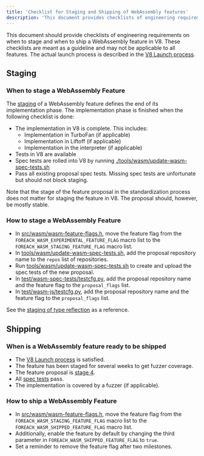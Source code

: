 ```yaml
---
title: 'Checklist for Staging and Shipping of WebAssembly features'
description: 'This document provides checklists of engineering requirements on when to stage and ship a WebAssembly feature in V8.'
---
```

This document should provide checklists of engineering requirements on when to
stage and when to ship a WebAssembly feature in V8. These checklists are meant
as a guideline and may not be applicable to all features. The actual launch
process is described in the [V8 Launch process](https://v8.dev/docs/feature-launch-process).

## Staging

### When to stage a WebAssembly Feature

The [staging](https://docs.google.com/document/d/1ZgyNx7iLtRByBtbYi1GssWGefXXciLeADZBR_FxG-hE) of a WebAssembly feature defines the end of its implementation phase. The implementation phase is finished when the following checklist is done:
* The implementation in V8 is complete. This includes:
  * Implementation in TurboFan (if applicable)
  * Implementation in Liftoff (if applicable)
  * Implementation in the interpreter (if applicable)
* Tests in V8 are available
* Spec tests are rolled into V8 by running [./tools/wasm/update-wasm-spec-tests.sh](https://cs.chromium.org/chromium/src/v8/tools/wasm/update-wasm-spec-tests.sh)
* Pass all existing proposal spec tests. Missing spec tests are unfortunate but should not block staging.

Note that the stage of the feature proposal in the standardization process does not matter for staging the feature in V8. The proposal should, however, be mostly stable.

### How to stage a WebAssembly Feature

* In [src/wasm/wasm-feature-flags.h](https://cs.chromium.org/chromium/src/v8/src/wasm/wasm-feature-flags.h), move the feature flag from the `FOREACH_WASM_EXPERIMENTAL_FEATURE_FLAG` macro list to the `FOREACH_WASM_STAGING_FEATURE_FLAG` macro list.
* In [tools/wasm/update-wasm-spec-tests.sh](https://cs.chromium.org/chromium/src/v8/tools/wasm/update-wasm-spec-tests.sh), add the proposal repository name to the `repos` list of repositories.
* Run [tools/wasm/update-wasm-spec-tests.sh](https://cs.chromium.org/chromium/src/v8/tools/wasm/update-wasm-spec-tests.sh) to create and upload the spec tests of the new proposal.
* In [test/wasm-spec-tests/testcfg.py](https://cs.chromium.org/chromium/src/v8/test/wasm-spec-tests/testcfg.py), add the proposal repository name and the feature flag to the `proposal_flags` list.
* In [test/wasm-js/testcfg.py](https://cs.chromium.org/chromium/src/v8/test/wasm-js/testcfg.py), add the proposal repository name and the feature flag to the `proposal_flags` list.

See the [staging of type reflection](https://crrev.com/c/1771791) as a reference.

## Shipping

### When is a WebAssembly feature ready to be shipped

* The [V8 Launch process](https://v8.dev/docs/feature-launch-process) is satisfied.
* The feature has been staged for several weeks to get fuzzer coverage.
* The feature proposal is [stage 4](https://github.com/WebAssembly/proposals).
* All [spec tests](https://github.com/WebAssembly/spec/tree/master/test) pass.
* The implementation is covered by a fuzzer (if applicable).

### How to ship a WebAssembly Feature
* In [src/wasm/wasm-feature-flags.h](https://cs.chromium.org/chromium/src/v8/src/wasm/wasm-feature-flags.h), move the feature flag from the `FOREACH_WASM_STAGING_FEATURE_FLAG` macro list to the `FOREACH_WASM_SHIPPED_FEATURE_FLAG` macro list.
* Additionally, enable the feature by default by changing the third parameter in `FOREACH_WASM_SHIPPED_FEATURE_FLAG` to `true`.
* Set a reminder to remove the feature flag after two milestones.
